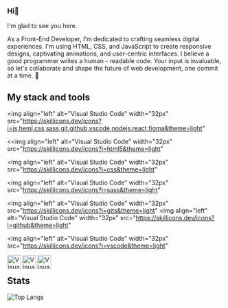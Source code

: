 ### Hi👋
I'm glad to see you here. 

As a Front-End Developer, I'm dedicated to crafting seamless digital experiences. I'm using HTML, CSS, and JavaScript to create responsive designs, captivating animations, and user-centric interfaces. I believe a good programmer writes a human - readable code. Your input is invaluable, so let's collaborate and shape the future of web development, one commit at a time. 🚀 
## My stack and tools

<img align="left" alt="Visual Studio Code" width="32px" src="https://skillicons.dev/icons?i=js,heml,css,sass,git,github,vscode,nodejs,react,figma&theme=light"

<<img align="left" alt="Visual Studio Code" width="32px" src="https://skillicons.dev/icons?i=html5&theme=light"

<img align="left" alt="Visual Studio Code" width="32px" src="https://skillicons.dev/icons?i=css&theme=light"

<img align="left" alt="Visual Studio Code" width="32px" src="https://skillicons.dev/icons?i=sass&theme=light"

<img align="left" alt="Visual Studio Code" width="32px" src="https://skillicons.dev/icons?i=gits&theme=light"
<img align="left" alt="Visual Studio Code" width="32px" src="https://skillicons.dev/icons?i=github&theme=light"

<img align="left" alt="Visual Studio Code" width="32px" src="https://skillicons.dev/icons?i=vscode&theme=light"

<img align="left" alt="Visual Studio Code" width="32px" src="https://skillicons.dev/icons?i=nodejs&theme=light" />
<img align="left" alt="Visual Studio Code" width="32px" src="https://skillicons.dev/icons?i=react&theme=light" />
<img align="left" alt="Visual Studio Code" width="32px" src="https://skillicons.dev/icons?i=figma&theme=light" />

<br>

## Stats
![Top Langs](https://github-readme-stats.vercel.app/api/top-langs/?username=SzymonSleboda&layout=compact)
